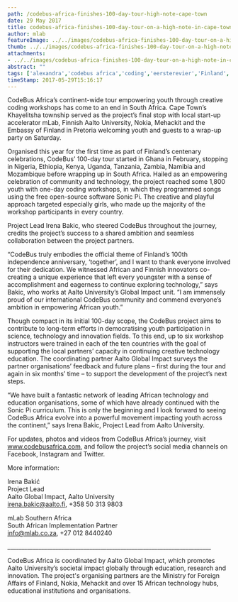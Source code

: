 ```yaml
---
path: /codebus-africa-finishes-100-day-tour-high-note-cape-town
date: 29 May 2017
title: codebus-africa-finishes-100-day-tour-on-a-high-note-in-cape-town
author: mlab
featureImage: ../../images/codebus-africa-finishes-100-day-tour-on-a-high-note-in-cape-town.png
thumb: ../../images/codebus-africa-finishes-100-day-tour-on-a-high-note-in-cape-town.png
attachments: 
- ../../images/codebus-africa-finishes-100-day-tour-on-a-high-note-in-cape-town.png
abstract: ""
tags: ['alexandra','codebus africa','coding','eersterevier','Finland','khayelitsha','mamelodi','mLab','nokia','skills development']
timeStamp: 2017-05-29T15:16:17
---
```


CodeBus Africa’s continent-wide tour empowering youth through creative coding workshops has come to an end in South Africa. Cape Town’s Khayelitsha township served as the project’s final stop with local start-up accelerator mLab, Finnish Aalto University, Nokia, Mehackit and the Embassy of Finland in Pretoria welcoming youth and guests to a wrap-up party on Saturday.

Organised this year for the first time as part of Finland’s centenary celebrations, CodeBus’ 100-day tour started in Ghana in February, stopping in Nigeria, Ethiopia, Kenya, Uganda, Tanzania, Zambia, Namibia and Mozambique before wrapping up in South Africa. Hailed as an empowering celebration of community and technology, the project reached some 1,800 youth with one-day coding workshops, in which they programmed songs using the free open-source software Sonic Pi. The creative and playful approach targeted especially girls, who made up the majority of the workshop participants in every country.

Project Lead Irena Bakic, who steered CodeBus throughout the journey, credits the project’s success to a shared ambition and seamless collaboration between the project partners.

“CodeBus truly embodies the official theme of Finland’s 100th independence anniversary, ‘together’, and I want to thank everyone involved for their dedication. We witnessed African and Finnish innovators co-creating a unique experience that left every youngster with a sense of accomplishment and eagerness to continue exploring technology,” says Bakic, who works at Aalto University’s Global Impact unit. “I am immensely proud of our international CodeBus community and commend everyone’s ambition in empowering African youth.”

Though compact in its initial 100-day scope, the CodeBus project aims to contribute to long-term efforts in democratising youth participation in science, technology and innovation fields. To this end, up to six workshop instructors were trained in each of the ten countries with the goal of supporting the local partners’ capacity in continuing creative technology education. The coordinating partner Aalto Global Impact surveys the partner organisations’ feedback and future plans – first during the tour and again in six months’ time – to support the development of the project’s next steps.

“We have built a fantastic network of leading African technology and education organisations, some of which have already continued with the Sonic Pi curriculum. This is only the beginning and I look forward to seeing CodeBus Africa evolve into a powerful movement impacting youth across the continent,” says Irena Bakic, Project Lead from Aalto University.

For updates, photos and videos from CodeBus Africa’s journey, visit www.codebusafrica.com, and follow the project’s social media channels on Facebook, Instagram and Twitter.

More information:

Irena Bakić  
Project Lead  
Aalto Global Impact, Aalto University  
irena.bakic@aalto.fi, +358 50 313 9803

mLab Southern Africa  
South African Implementation Partner  
info@mlab.co.za, +27 012 8440240

\_\_\_\_\_\_\_\_\_\_\_\_\_\_\_\_\_\_\_\_\_\_\_\_\_\_\_\_\_\_\_\_\_\_\_\_\_\_\_\_\_\_\_\_\_\_\_\_\_\_\_\_\_\_\_\_\_\_\_\_\_\_\_\_\_\_\_\_\_\_\_\_

CodeBus Africa is coordinated by Aalto Global Impact, which promotes Aalto University’s societal impact globally through education, research and innovation. The project's organising partners are the Ministry for Foreign Affairs of Finland, Nokia, Mehackit and over 15 African technology hubs, educational institutions and organisations.


